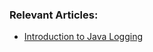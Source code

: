 ### Relevant Articles:
- [Introduction to Java Logging](http://www.baeldung.com/java-logging-intro)
